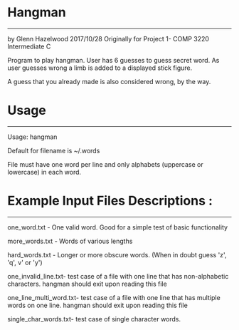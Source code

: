# Hangman
-------------------

by Glenn Hazelwood
2017/10/28
Originally for Project 1- COMP 3220 Intermediate C

Program to play hangman.
User has 6 guesses to guess secret word.
As user guesses wrong a limb is added to
a displayed stick figure.
 
A guess that you already made is
also considered wrong, by the way.

# Usage
-------------------

Usage: hangman <filename>

Default for filename is ~/.words

File must have one word per line and only
alphabets (uppercase or lowercase) in each word.


# Example Input Files Descriptions :
-------------------

one\_word.txt - One valid word. Good for a simple test of basic functionality

more\_words.txt - Words of various lengths

hard\_words.txt - Longer or more obscure words. (When in doubt guess 'z', 'q', v' or 'y')

one\_invalid\_line.txt- test case of a file with one line that has non-alphabetic characters. 
   hangman should exit upon reading this file

one\_line\_multi\_word.txt- test case of a file with one line that has multiple words on one line.
   hangman should exit upon reading this file

single\_char\_words.txt- test case of single character words.


